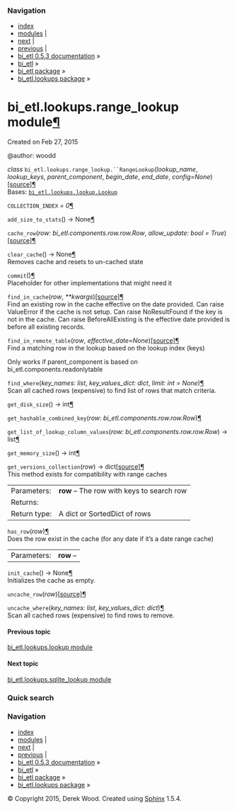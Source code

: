 ### Navigation

-   [index](genindex.md "General Index")
-   [modules](py-modindex.md "Python Module Index") |
-   [next](bi_etl.lookups.sqlite_lookup.md "bi_etl.lookups.sqlite_lookup module") |
-   [previous](bi_etl.lookups.lookup.md "bi_etl.lookups.lookup module") |
-   [bi\_etl 0.5.3 documentation](index.md) »
-   [bi\_etl](modules.md) »
-   [bi\_etl package](bi_etl.md) »
-   [bi\_etl.lookups package](bi_etl.lookups.md) »

<span id="bi-etl-lookups-range-lookup-module"></span>
bi\_etl.lookups.range\_lookup module<a href="#module-bi_etl.lookups.range_lookup" class="headerlink" title="Permalink to this headline">¶</a>
=============================================================================================================================================

Created on Feb 27, 2015

@author: woodd

 *class* `bi_etl.lookups.range_lookup.``RangeLookup`<span class="sig-paren">(</span>*lookup\_name*, *lookup\_keys*, *parent\_component*, *begin\_date*, *end\_date*, *config=None*<span class="sig-paren">)</span><a href="_modules/bi_etl/lookups/range_lookup.md#RangeLookup" class="reference internal"><span class="viewcode-link">[source]</span></a><a href="#bi_etl.lookups.range_lookup.RangeLookup" class="headerlink" title="Permalink to this definition">¶</a>  
Bases: <a href="bi_etl.lookups.lookup.md#bi_etl.lookups.lookup.Lookup" class="reference internal" title="bi_etl.lookups.lookup.Lookup"><code class="xref py py-class docutils literal">bi_etl.lookups.lookup.Lookup</code></a>

 `COLLECTION_INDEX` *= 0*<a href="#bi_etl.lookups.range_lookup.RangeLookup.COLLECTION_INDEX" class="headerlink" title="Permalink to this definition">¶</a>  

 `add_size_to_stats`<span class="sig-paren">(</span><span class="sig-paren">)</span> → None<a href="#bi_etl.lookups.range_lookup.RangeLookup.add_size_to_stats" class="headerlink" title="Permalink to this definition">¶</a>  

 `cache_row`<span class="sig-paren">(</span>*row: bi\_etl.components.row.row.Row*, *allow\_update: bool = True*<span class="sig-paren">)</span><a href="_modules/bi_etl/lookups/range_lookup.md#RangeLookup.cache_row" class="reference internal"><span class="viewcode-link">[source]</span></a><a href="#bi_etl.lookups.range_lookup.RangeLookup.cache_row" class="headerlink" title="Permalink to this definition">¶</a>  

 `clear_cache`<span class="sig-paren">(</span><span class="sig-paren">)</span> → None<a href="#bi_etl.lookups.range_lookup.RangeLookup.clear_cache" class="headerlink" title="Permalink to this definition">¶</a>  
Removes cache and resets to un-cached state

 `commit`<span class="sig-paren">(</span><span class="sig-paren">)</span><a href="#bi_etl.lookups.range_lookup.RangeLookup.commit" class="headerlink" title="Permalink to this definition">¶</a>  
Placeholder for other implementations that might need it

 `find_in_cache`<span class="sig-paren">(</span>*row*, *\*\*kwargs*<span class="sig-paren">)</span><a href="_modules/bi_etl/lookups/range_lookup.md#RangeLookup.find_in_cache" class="reference internal"><span class="viewcode-link">[source]</span></a><a href="#bi_etl.lookups.range_lookup.RangeLookup.find_in_cache" class="headerlink" title="Permalink to this definition">¶</a>  
Find an existing row in the cache effective on the date provided. Can raise ValueError if the cache is not setup. Can raise NoResultFound if the key is not in the cache. Can raise BeforeAllExisting is the effective date provided is before all existing records.

 `find_in_remote_table`<span class="sig-paren">(</span>*row*, *effective\_date=None*<span class="sig-paren">)</span><a href="_modules/bi_etl/lookups/range_lookup.md#RangeLookup.find_in_remote_table" class="reference internal"><span class="viewcode-link">[source]</span></a><a href="#bi_etl.lookups.range_lookup.RangeLookup.find_in_remote_table" class="headerlink" title="Permalink to this definition">¶</a>  
Find a matching row in the lookup based on the lookup index (keys)

Only works if parent\_component is based on bi\_etl.components.readonlytable

 `find_where`<span class="sig-paren">(</span>*key\_names: list*, *key\_values\_dict: dict*, *limit: int = None*<span class="sig-paren">)</span><a href="#bi_etl.lookups.range_lookup.RangeLookup.find_where" class="headerlink" title="Permalink to this definition">¶</a>  
Scan all cached rows (expensive) to find list of rows that match criteria.

 `get_disk_size`<span class="sig-paren">(</span><span class="sig-paren">)</span> → int<a href="#bi_etl.lookups.range_lookup.RangeLookup.get_disk_size" class="headerlink" title="Permalink to this definition">¶</a>  

 `get_hashable_combined_key`<span class="sig-paren">(</span>*row: bi\_etl.components.row.row.Row*<span class="sig-paren">)</span><a href="#bi_etl.lookups.range_lookup.RangeLookup.get_hashable_combined_key" class="headerlink" title="Permalink to this definition">¶</a>  

 `get_list_of_lookup_column_values`<span class="sig-paren">(</span>*row: bi\_etl.components.row.row.Row*<span class="sig-paren">)</span> → list<a href="#bi_etl.lookups.range_lookup.RangeLookup.get_list_of_lookup_column_values" class="headerlink" title="Permalink to this definition">¶</a>  

 `get_memory_size`<span class="sig-paren">(</span><span class="sig-paren">)</span> → int<a href="#bi_etl.lookups.range_lookup.RangeLookup.get_memory_size" class="headerlink" title="Permalink to this definition">¶</a>  

 `get_versions_collection`<span class="sig-paren">(</span>*row*<span class="sig-paren">)</span> → dict<a href="_modules/bi_etl/lookups/range_lookup.md#RangeLookup.get_versions_collection" class="reference internal"><span class="viewcode-link">[source]</span></a><a href="#bi_etl.lookups.range_lookup.RangeLookup.get_versions_collection" class="headerlink" title="Permalink to this definition">¶</a>  
This method exists for compatibility with range caches

|              |                                           |
|--------------|-------------------------------------------|
| Parameters:  | **row** – The row with keys to search row |
| Returns:     |                                           |
| Return type: | A dict or SortedDict of rows              |

 `has_row`<span class="sig-paren">(</span>*row*<span class="sig-paren">)</span><a href="#bi_etl.lookups.range_lookup.RangeLookup.has_row" class="headerlink" title="Permalink to this definition">¶</a>  
Does the row exist in the cache (for any date if it’s a date range cache)

|             |           |
|-------------|-----------|
| Parameters: | **row** – |

 `init_cache`<span class="sig-paren">(</span><span class="sig-paren">)</span> → None<a href="#bi_etl.lookups.range_lookup.RangeLookup.init_cache" class="headerlink" title="Permalink to this definition">¶</a>  
Initializes the cache as empty.

 `uncache_row`<span class="sig-paren">(</span>*row*<span class="sig-paren">)</span><a href="_modules/bi_etl/lookups/range_lookup.md#RangeLookup.uncache_row" class="reference internal"><span class="viewcode-link">[source]</span></a><a href="#bi_etl.lookups.range_lookup.RangeLookup.uncache_row" class="headerlink" title="Permalink to this definition">¶</a>  

 `uncache_where`<span class="sig-paren">(</span>*key\_names: list*, *key\_values\_dict: dict*<span class="sig-paren">)</span><a href="#bi_etl.lookups.range_lookup.RangeLookup.uncache_where" class="headerlink" title="Permalink to this definition">¶</a>  
Scan all cached rows (expensive) to find rows to remove.

#### Previous topic

[bi\_etl.lookups.lookup module](bi_etl.lookups.lookup.md "previous chapter")

#### Next topic

[bi\_etl.lookups.sqlite\_lookup module](bi_etl.lookups.sqlite_lookup.md "next chapter")

### Quick search

### Navigation

-   [index](genindex.md "General Index")
-   [modules](py-modindex.md "Python Module Index") |
-   [next](bi_etl.lookups.sqlite_lookup.md "bi_etl.lookups.sqlite_lookup module") |
-   [previous](bi_etl.lookups.lookup.md "bi_etl.lookups.lookup module") |
-   [bi\_etl 0.5.3 documentation](index.md) »
-   [bi\_etl](modules.md) »
-   [bi\_etl package](bi_etl.md) »
-   [bi\_etl.lookups package](bi_etl.lookups.md) »

© Copyright 2015, Derek Wood. Created using [Sphinx](http://sphinx-doc.org/) 1.5.4.
